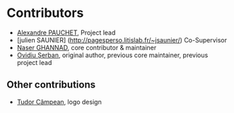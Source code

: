 # Contributors

- [Alexandre PAUCHET](http://asi.insa-rouen.fr/enseignants/~apauchet/), Project lead
- [julien SAUNIER] (http://pagesperso.litislab.fr/~jsaunier/) Co-Supervisor
- [Naser GHANNAD](), core contributor & maintainer
- [Ovidiu Șerban](http://ovidiu.roboslang.org/), original author, previous core maintainer, previous project lead

## Other contributions

- [Tudor Câmpean](http://www.tudorcampean.com/), logo design